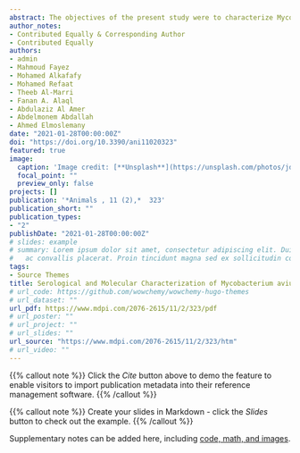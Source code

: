 ```yaml
---
abstract: The objectives of the present study were to characterize Mycobacterium avium subsp. paratuberculosis (MAP) infection using serological and molecular tools and investigate the distribution and molecular characterization of MAP strains (cattle (C) and sheep (S) types) in sheep, goat, cattle, and camel herds in Eastern Province, Saudi Arabia. Serum and fecal samples were collected from all animals aged >2 years old in 31 herds (sheep = 8, goats = 6, cattle = 8 and camels = 9) from January to December 2019. Serum samples were tested by ELISA for the detection of MAP antibodies. Fecal samples were tested by PCR for the detection of MAP IS900 gene and the identification of MAP strains. MAP antibodies were detected in 19 (61.3%) herds. At the animal level, antibodies against MAP were detected in 43 (19.5%) sheep, 21 (17.1%) goats, 13 (19.7%) cattle and 22 (9.1%) camels. The IS900 gene of MAP was detected in 23 (74.2%) herds and was directly amplified from fecal samples of 59 (26.8%) sheep, 34 (27.6%) goats, 20 (30.3%) cattle and 36 (15.0%) camels. The S-type was the most prevalent MAP type identified in 15 herds, and all were identified as type-I, while the C-type was identified in only 8 herds. The IS900 sequences revealed genetic differences among the MAP isolates recovered from sheep, goats, cattle and camels. Results from the present study show that MAP was prevalent and confirm the distribution of different MAP strains in sheep, goat, cattle and camel herds in Eastern Province, Saudi Arabia.
author_notes:
- Contributed Equally & Corresponding Author
- Contributed Equally
authors:
- admin
- Mahmoud Fayez
- Mohamed Alkafafy
- Mohamed Refaat
- Theeb Al-Marri
- Fanan A. Alaql
- Abdulaziz Al Amer
- Abdelmonem Abdallah
- Ahmed Elmoslemany
date: "2021-01-28T00:00:00Z"
doi: "https://doi.org/10.3390/ani11020323"
featured: true
image:
  caption: 'Image credit: [**Unsplash**](https://unsplash.com/photos/jdD8gXaTZsc)'
  focal_point: ""
  preview_only: false
projects: []
publication: '*Animals , 11 (2),*  323'
publication_short: ""
publication_types:
- "2"
publishDate: "2021-01-28T00:00:00Z"
# slides: example
# summary: Lorem ipsum dolor sit amet, consectetur adipiscing elit. Duis posuere tellus
#   ac convallis placerat. Proin tincidunt magna sed ex sollicitudin condimentum.
tags:
- Source Themes
title: Serological and Molecular Characterization of Mycobacterium avium Subsp. paratuberculosis (MAP) from Sheep, Goats, Cattle and Camels in the Eastern Province, Saudi Arabia
# url_code: https://github.com/wowchemy/wowchemy-hugo-themes
# url_dataset: ""
url_pdf: https://www.mdpi.com/2076-2615/11/2/323/pdf
# url_poster: ""
# url_project: ""
# url_slides: ""
url_source: "https://www.mdpi.com/2076-2615/11/2/323/htm"
# url_video: ""
---
```


{{% callout note %}}
Click the *Cite* button above to demo the feature to enable visitors to import publication metadata into their reference management software.
{{% /callout %}}

{{% callout note %}}
Create your slides in Markdown - click the *Slides* button to check out the example.
{{% /callout %}}

Supplementary notes can be added here, including [code, math, and images](https://wowchemy.com/docs/writing-markdown-latex/).
